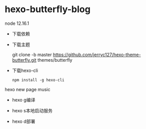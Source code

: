 # hexo-butterfly-blog

node 12.16.1
- 下载依赖

- 下载主题

  git clone -b master https://github.com/jerryc127/hexo-theme-butterfly.git themes/butterfly

- 下载hexo-cli

  ```
  npm install -g hexo-cli
  ```

hexo new page music

- hexo g编译

- hexo s本地启动服务

- hexo d部署